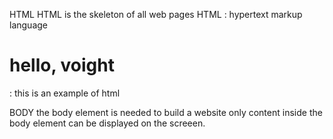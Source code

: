 HTML
HTML  is the skeleton of all web pages
HTML : hypertext markup language 
<h1>hello, voight</h1> : this is an example of html

BODY
the body element is needed to build a website
only content inside the body element can be displayed on the screeen. 
<body></body>
